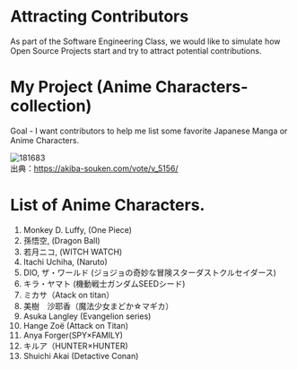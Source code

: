 # Attracting Contributors
As part of the Software Engineering Class, we would like to simulate how Open Source Projects start and try to attract potential contributions.

# My Project (Anime Characters-collection)
Goal - I want contributors to help me list some favorite Japanese Manga or Anime Characters.

![181683](https://github.com/ryosuke-shi/AttractingContributors-AnimeCharacters/assets/166581480/851a0e9a-44a8-48b8-8498-7f6c9ebe391e)
</br>
出典：https://akiba-souken.com/vote/v_5156/</br>

# List of Anime Characters.
1. Monkey D. Luffy, (One Piece)
2. 孫悟空, (Dragon Ball)
3. 若月ニコ, (WITCH WATCH)
4. Itachi Uchiha, (Naruto)
5. DIO, ザ・ワールド (ジョジョの奇妙な冒険スターダストクルセイダース)
6. キラ・ヤマト (機動戦士ガンダムSEEDシード)
7. ミカサ（Atack on titan）
8. 美樹　沙耶香（魔法少女まどか☆マギカ）
9. Asuka Langley (Evangelion series)
10. Hange Zoë (Attack on Titan)
11. Anya Forger(SPY×FAMILY)
12. キルア（HUNTER×HUNTER)
13. Shuichi Akai (Detactive Conan)
